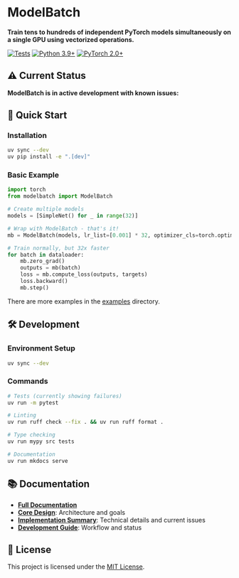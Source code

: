 # ModelBatch

**Train tens to hundreds of independent PyTorch models simultaneously on a single GPU using vectorized operations.**

[![Tests](https://github.com/your-username/ModelBatch/workflows/tests/badge.svg)](https://github.com/your-username/ModelBatch/actions)
[![Python 3.9+](https://img.shields.io/badge/python-3.9+-blue.svg)](https://www.python.org/downloads/)
[![PyTorch 2.0+](https://img.shields.io/badge/PyTorch-2.0+-orange.svg)](https://pytorch.org/)

## ⚠️ Current Status

**ModelBatch is in active development with known issues:**

## 🚀 Quick Start

### Installation

```bash
uv sync --dev
uv pip install -e ".[dev]"
```

### Basic Example

```python
import torch
from modelbatch import ModelBatch

# Create multiple models  
models = [SimpleNet() for _ in range(32)]

# Wrap with ModelBatch - that's it!
mb = ModelBatch(models, lr_list=[0.001] * 32, optimizer_cls=torch.optim.Adam)

# Train normally, but 32x faster
for batch in dataloader:
    mb.zero_grad()
    outputs = mb(batch)
    loss = mb.compute_loss(outputs, targets)  
    loss.backward()
    mb.step()
```

There are more examples in the [examples](examples) directory.

## 🛠️ Development

### Environment Setup

```bash
uv sync --dev
```

### Commands

```bash
# Tests (currently showing failures)
uv run -m pytest

# Linting  
uv run ruff check --fix . && uv run ruff format .

# Type checking
uv run mypy src tests

# Documentation
uv run mkdocs serve
```

## 📚 Documentation

- **[Full Documentation](https://rock-z.github.io/ModelBatch/)**
- **[Core Design](docs/design.md)**: Architecture and goals
- **[Implementation Summary](docs/IMPLEMENTATION_SUMMARY.md)**: Technical details and current issues
- **[Development Guide](AGENTS.md)**: Workflow and status

## 📄 License

This project is licensed under the [MIT License](LICENSE).
